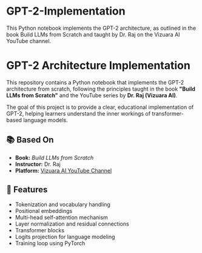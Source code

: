 # GPT-2-Implementation
This Python notebook implements the GPT-2 architecture, as outlined in the book Build LLMs from Scratch and taught by Dr. Raj on the Vizuara AI YouTube channel.

# GPT-2 Architecture Implementation

This repository contains a Python notebook that implements the GPT-2 architecture from scratch, following the principles taught in the book **"Build LLMs from Scratch"** and the YouTube series by **Dr. Raj (Vizuara AI)**.

The goal of this project is to provide a clear, educational implementation of GPT-2, helping learners understand the inner workings of transformer-based language models.

## 📚 Based On

- **Book:** *Build LLMs from Scratch*
- **Instructor:** Dr. Raj
- **Platform:** [Vizuara AI YouTube Channel](https://www.youtube.com/@vizuaraAI)

## 🚀 Features

- Tokenization and vocabulary handling
- Positional embeddings
- Multi-head self-attention mechanism
- Layer normalization and residual connections
- Transformer blocks
- Logits projection for language modeling
- Training loop using PyTorch

